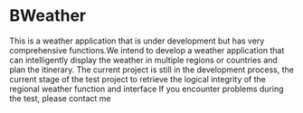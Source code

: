 # BWeather
This is a weather application that is under development but has very comprehensive functions.We intend to develop a weather application that can intelligently display the weather in multiple regions or countries and plan the itinerary. The current project is still in the development process, the current stage of the test project to retrieve the logical integrity of the regional weather function and interface If you encounter problems during the test, please contact me
